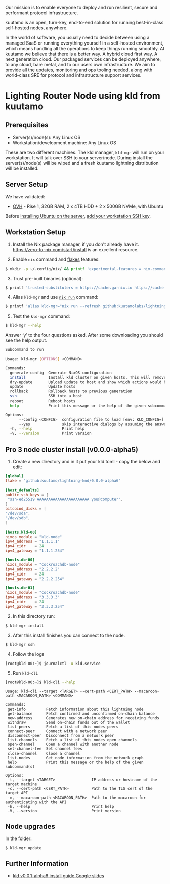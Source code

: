 Our mission is to enable everyone to deploy and run resilient, secure and performant protocol infrastructure.

kuutamo is an open, turn-key, end-to-end solution for running best-in-class self-hosted nodes, anywhere.

In the world of software, you usually need to decide between using a managed SaaS or running everything yourself in a self-hosted environment, which means handling all the operations to keep things running smoothly. At kuutamo we believe that there is a better way. A hybrid cloud first way. A next generation cloud. Our packaged services can be deployed anywhere, to any cloud, bare metal, and to our users own infrastructure. We aim to provide all the updates, monitoring and ops tooling needed, along with world-class SRE for protocol and infrastructure support services.

# Lighting Router Node using kld from kuutamo

## Prerequisites

- Server(s)/node(s): Any Linux OS
- Workstation/development machine: Any Linux OS

These are two different machines. The kld manager, `kld-mgr` will run on your workstation. It will talk over SSH to your server/node. During install the server(s)/node(s) will be wiped and a fresh kuutamo lightning distribution will be installed.

## Server Setup

We have validated:

- [OVH](https://www.ovhcloud.com/en-gb/bare-metal/rise/rise-1/) - Rise 1, 32GB RAM, 2 x 4TB HDD + 2 x 500GB NVMe, with Ubuntu

Before [installing Ubuntu on the server](https://support.us.ovhcloud.com/hc/en-us/articles/115001775950-How-to-Install-an-OS-on-a-Dedicated-Server), [add your workstation SSH key](https://docs.ovh.com/gb/en/dedicated/creating-ssh-keys-dedicated/#importing-your-ssh-key-into-the-ovhcloud-control-panel_1).

## Workstation Setup

1. Install the Nix package manager, if you don't already have it. https://zero-to-nix.com/start/install is an excellent resource.

2. Enable `nix` command and [flakes](https://www.tweag.io/blog/2020-05-25-flakes/) features:

```bash
$ mkdir -p ~/.config/nix/ && printf 'experimental-features = nix-command flakes' >> ~/.config/nix/nix.conf
```
3. Trust pre-built binaries (optional):

```bash
$ printf 'trusted-substituters = https://cache.garnix.io https://cache.nixos.org/\ntrusted-public-keys = cache.garnix.io:CTFPyKSLcx5RMJKfLo5EEPUObbA78b0YQ2DTCJXqr9g= cache.nixos.org-1:6NCHdD59X431o0gWypbMrAURkbJ16ZPMQFGspcDShjY=' | sudo tee -a /etc/nix/nix.conf && sudo systemctl restart nix-daemon
```

4. Alias `kld-mgr` and use [`nix run`](https://determinate.systems/posts/nix-run) command:

```bash
$ printf 'alias kld-mgr="nix run --refresh github:kuutamolabs/lightning-knd --"' >> ~/.bashrc && source ~/.bashrc
```
5. Test the `kld-mgr` command:

```bash
$ kld-mgr --help
```

Answer ‘y’ to the four questions asked.
After some downloading you should see the help output.

```bash
Subcommand to run

Usage: kld-mgr [OPTIONS] <COMMAND>

Commands:
  generate-config  Generate NixOS configuration
  install          Install kld cluster on given hosts. This will remove all data of the current system!
  dry-update       Upload update to host and show which actions would be performed on an update
  update           Update hosts
  rollback         Rollback hosts to previous generation
  ssh              SSH into a host
  reboot           Reboot hosts
  help             Print this message or the help of the given subcommand(s)

Options:
      --config <CONFIG>  configuration file to load [env: KLD_CONFIG=] [default: kld.toml]
      --yes              skip interactive dialogs by assuming the answer is yes
  -h, --help             Print help
  -V, --version          Print version
```

## Pro 3 node cluster install (v0.0.0-alpha5)

1. Create a new directory and in it put your kld.toml - copy the below and edit:

```toml
[global]
flake = "github:kuutamo/lightning-knd/0.0.0-alpha6"

[host_defaults]
public_ssh_keys = [
 "ssh-ed25519 AAAAAAAAAAAAAAAAAAAAAAA you@computer",
]
bitcoind_disks = [
"/dev/sda",
"/dev/sdb",
]

[hosts.kld-00]
nixos_module = "kld-node"
ipv4_address = "1.1.1.1"
ipv4_cidr    = 24
ipv4_gateway = "1.1.1.254"

[hosts.db-00]
nixos_module = "cockroachdb-node"
ipv4_address = "2.2.2.2"
ipv4_cidr    = 24
ipv4_gateway = "2.2.2.254"

[hosts.db-01]
nixos_module = "cockroachdb-node"
ipv4_address = "3.3.3.3"
ipv4_cidr    = 24
ipv4_gateway = "3.3.3.254"
```

2. In this directory run:

```bash
$ kld-mgr install
```

3. After this install finishes you can connect to the node.

```bash
$ kld-mgr ssh
```

4. Follow the logs

```bash
[root@kld-00:~]$ journalctl -u kld.service
```

5. Run `kld-cli`

```bash
[root@kld-00:~]$ kld-cli --help
```
```
Usage: kld-cli --target <TARGET> --cert-path <CERT_PATH> --macaroon-path <MACAROON_PATH> <COMMAND>

Commands:
 get-info         Fetch information about this lightning node
 get-balance      Fetch confirmed and unconfirmed on-chain balance
 new-address      Generates new on-chain address for receiving funds
 withdraw         Send on-chain funds out of the wallet
 list-peers       Fetch a list of this nodes peers
 connect-peer     Connect with a network peer
 disconnect-peer  Disconnect from a network peer
 list-channels    Fetch a list of this nodes open channels
 open-channel     Open a channel with another node
 set-channel-fee  Set channel fees
 close-channel    Close a channel
 list-nodes       Get node information from the network graph
 help             Print this message or the help of the given subcommand(s)

Options:
 -t, --target <TARGET>                IP address or hostname of the target machine
 -c, --cert-path <CERT_PATH>          Path to the TLS cert of the target API
 -m, --macaroon-path <MACAROON_PATH>  Path to the macaroon for authenticating with the API
 -h, --help                           Print help
 -V, --version                        Print version

```

## Node upgrades

In the folder:

```bash
$ kld-mgr update
```

## Further Information

- [kld v0.0.1-alpha6 install guide Google slides](https://docs.google.com/presentation/d/1MfzXU3pHnGyMZFql3ga00lrOpOwLCJB8Nq0-CEsyn9U)

